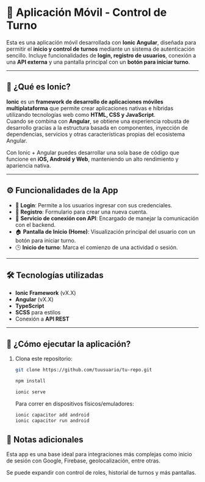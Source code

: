 # 📱 Aplicación Móvil - Control de Turno

Esta es una aplicación móvil desarrollada con **Ionic Angular**, diseñada para permitir el **inicio y control de turnos** mediante un sistema de autenticación sencillo. Incluye funcionalidades de **login, registro de usuarios**, conexión a una **API externa** y una pantalla principal con un **botón para iniciar turno**.

---

## 🚀 ¿Qué es Ionic?

**Ionic** es un **framework de desarrollo de aplicaciones móviles multiplataforma** que permite crear aplicaciones nativas e híbridas utilizando tecnologías web como **HTML, CSS y JavaScript**.  
Cuando se combina con **Angular**, se obtiene una experiencia robusta de desarrollo gracias a la estructura basada en componentes, inyección de dependencias, servicios y otras características propias del ecosistema Angular.

Con Ionic + Angular puedes desarrollar una sola base de código que funcione en **iOS, Android y Web**, manteniendo un alto rendimiento y apariencia nativa.

---

## ⚙️ Funcionalidades de la App

- 🔐 **Login**: Permite a los usuarios ingresar con sus credenciales.
- 📝 **Registro**: Formulario para crear una nueva cuenta.
- 🔗 **Servicio de conexión con API**: Encargado de manejar la comunicación con el backend.
- 🏠 **Pantalla de Inicio (Home)**: Visualización principal del usuario con un botón para iniciar turno.
- 🕒 **Inicio de turno**: Marca el comienzo de una actividad o sesión.

---
## 🛠️ Tecnologías utilizadas

- **Ionic Framework** (vX.X)
- **Angular** (vX.X)
- **TypeScript**
- **SCSS** para estilos
- Conexión a **API REST**

---

## 📲 ¿Cómo ejecutar la aplicación?

1. Clona este repositorio:
   ```bash
   git clone https://github.com/tuusuario/tu-repo.git
   ```
   

   ```bash
   npm install
   ```

   ```bash
   ionic serve
   ```

   Para correr en dispositivos físicos/emuladores:

    ```bash
    ionic capacitor add android
    ionic capacitor run android
   ```

##  📌 Notas adicionales
Esta app es una base ideal para integraciones más complejas como inicio de sesión con Google, Firebase, geolocalización, entre otras.

Se puede expandir con control de roles, historial de turnos y más pantallas.

